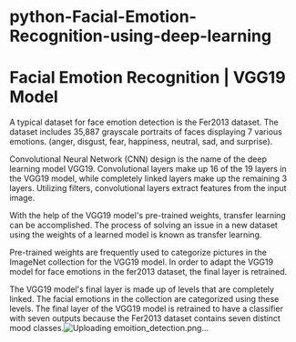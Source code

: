 # python-Facial-Emotion-Recognition-using-deep-learning
# Facial Emotion Recognition | VGG19 Model
A typical dataset for face emotion detection is the Fer2013 dataset. The dataset includes 35,887 grayscale portraits of faces displaying 7 various emotions. 
(anger, disgust, fear, happiness, neutral, sad, and surprise).

Convolutional Neural Network (CNN) design is the name of the deep learning model VGG19. Convolutional layers make up 16 of the 19 layers in the VGG19 model,
while completely linked layers make up the remaining 3 layers. Utilizing filters, convolutional layers extract features from the input image.

With the help of the VGG19 model's pre-trained weights, transfer learning can be accomplished. 
The process of solving an issue in a new dataset using the weights of a learned model is known as transfer learning.

Pre-trained weights are frequently used to categorize pictures in the ImageNet collection for the VGG19 model. 
In order to adapt the VGG19 model for face emotions in the fer2013 dataset, the final layer is retrained.

The VGG19 model's final layer is made up of levels that are completely linked. 
The facial emotions in the collection are categorized using these levels.
The final layer of the VGG19 model is retrained to have a classifier with seven outputs because the Fer2013 dataset contains seven distinct mood classes.![Uploading emoition_detection.png…]()
